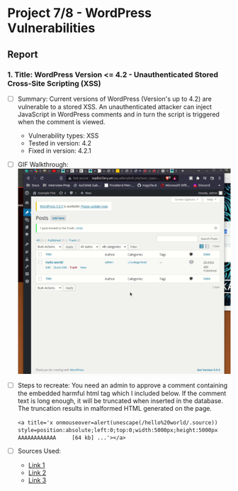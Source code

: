 # Project 7/8 - WordPress Vulnerabilities

## Report

### 1. Title: WordPress Version <= 4.2 - Unauthenticated Stored Cross-Site Scripting (XSS)
  - [ ] Summary: Current versions of WordPress (Version's up to 4.2) are vulnerable to a stored XSS. An unauthenticated attacker can inject JavaScript in WordPress comments and in turn the script is triggered when the comment is viewed.
   
    - Vulnerability types: XSS
    - Tested in version: 4.2
    - Fixed in version: 4.2.1
    
  - [ ] GIF Walkthrough: <img src="wp_xss.gif" alt="Cross-Site Scripting (XSS)">
  - [ ] Steps to recreate: You need an admin to approve a comment containing the embedded harmful html tag which I included below. If the comment text is long enough, it will be truncated when inserted in the database. The truncation results in malformed HTML generated on the page.

    `<a title='x onmouseover=alert(unescape(/hello%20world/.source)) style=position:absolute;left:0;top:0;width:5000px;height:5000px AAAAAAAAAAAA     [64 kb] ...'></a>`

  - [ ] Sources Used: 
    - [Link 1](https://core.trac.wordpress.org/browser/tags/4.2.2/src/wp-admin/post.php)
    - [Link 2](http://klikki.fi/adv/wordpress2.html)
    - [Link 3](https://sumofpwn.nl/advisory/2016/persistent_cross_site_scripting_vulnerability_in_wordpress_due_to_unsafe_processing_of_file_names.html)
